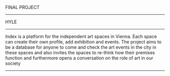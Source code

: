 FINAL PROJECT

---

HYLE

---

Index is a platform for the independent art spaces in Vienna. Each space can create their own profile, add exhibition and events. The project aims to be a database for anyone to come and check the art events in the city in these spaces and also invites the spaces to re-think how their premises function and furthermore opens a conversation on the role of art in our society

---
